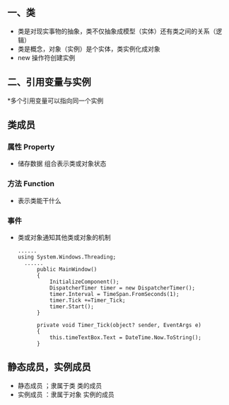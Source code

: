 ## 一、类
* 类是对现实事物的抽象，类不仅抽象成模型（实体）还有类之间的关系（逻辑）
* 类是概念，对象（实例）是个实体，类实例化成对象
* new 操作符创建实例
## 二、引用变量与实例
*多个引用变量可以指向同一个实例

## 类成员
### 属性 Property
* 储存数据 组合表示类或对象状态
### 方法 Function
* 表示类能干什么
### 事件
* 类或对象通知其他类或对象的机制
  ```
  ......
  using System.Windows.Threading;
    ......
        public MainWindow()
        {
            InitializeComponent();
            DispatcherTimer timer = new DispatcherTimer();
            timer.Interval = TimeSpan.FromSeconds(1);
            timer.Tick +=Timer_Tick;
            timer.Start();
        }

        private void Timer_Tick(object? sender, EventArgs e)
        {
            this.timeTextBox.Text = DateTime.Now.ToString();
        }
  ```

## 静态成员，实例成员
* 静态成员 ；隶属于类 类的成员
* 实例成员 ：隶属于对象 实例的成员